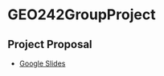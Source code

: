 # GEO242GroupProject

## Project Proposal
- [Google Slides](https://docs.google.com/presentation/d/1LYWTzJmOO2S4apL_k_jEitZWWZe3mS3wTtU4wXyWjuM/edit?usp=sharing)

